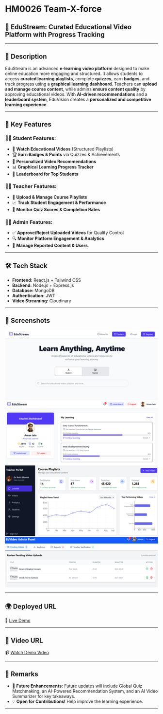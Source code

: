 # **HM0026**  **Team-X-force**

## **📌 EduStream: Curated Educational Video Platform with Progress Tracking**

---

## **📖 Description**
EduStream is an advanced **e-learning video platform** designed to make online education more engaging and structured. It allows students to access **curated learning playlists**, complete **quizzes**, earn **badges**, and track progress using a **graphical learning dashboard**. Teachers can **upload and manage course content**, while admins **ensure content quality** by approving educational videos. With **AI-driven recommendations** and a **leaderboard system**, EduVision creates a **personalized and competitive learning experience**.

---

## **🧐 Key Features**

### **👩‍🎓 Student Features:**
- 🎥 **Watch Educational Videos** (Structured Playlists)
- 🏆 **Earn Badges & Points** via Quizzes & Achievements
- 📌 **Personalized Video Recommendations**
- 📊 **Graphical Learning Progress Tracker**
- 🎯 **Leaderboard for Top Students**

### **👨‍🏫 Teacher Features:**
- 📂 **Upload & Manage Course Playlists**
- 📈 **Track Student Engagement & Performance**
- 📝 **Monitor Quiz Scores & Completion Rates**

### **👨‍💼 Admin Features:**
- ✅ **Approve/Reject Uploaded Videos** for Quality Control
- 🔍 **Monitor Platform Engagement & Analytics**
- 🚨 **Manage Reported Content & Users**

---

## **🛠️ Tech Stack**
- **Frontend:** React.js + Tailwind CSS
- **Backend:** Node.js + Express.js
- **Database:** MongoDB
- **Authentication:** JWT
- **Video Streaming:**  Cloudinary

---
## 📸 Screenshots  
![ EduVision Homepage](https://github.com/brijmohan17/Images/blob/main/Landingpage.png)  
![ Student Dashboard](https://github.com/brijmohan17/Images/blob/main/Student_Dashboard.png)  
![ Teacher Portal](https://github.com/brijmohan17/Images/blob/main/Teachear%20Dashboard.png)  
![ Admin Portal](https://github.com/brijmohan17/Images/blob/main/Admin.png)  

---

## 🌍 Deployed URL  
🔗 [Live Demo]((https://github.com/Aman041902/HM0026_Team-X-force/tree/master))  

---

## 🎥 Video URL  
📹 [Watch Demo Video](video_url)  

---

## 💬 Remarks  
- 🚀 **Future Enhancements:** Future updates will include Global Quiz Matchmaking, an AI-Powered Recommendation System, and an AI Video Summarizer for key takeaways. 
- 💡 **Open for Contributions!** Help improve the learning experience.  

---



